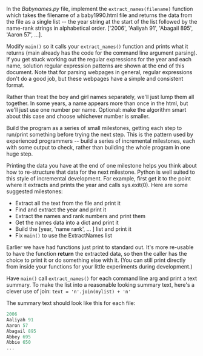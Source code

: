 In the *Babynames.py* file, implement the `extract_names(filename)` function which takes the filename of a baby1990.html file and returns the data from the file as a single list -- the year string at the start of the list followed by the name-rank strings in alphabetical order. ['2006', 'Aaliyah 91', 'Abagail 895', 'Aaron 57', ...]. 

Modify `main()` so it calls your `extract_names()` function and prints what it returns (main already has the code for the command line argument parsing). If you get stuck working out the regular expressions for the year and each name, solution regular expression patterns are shown at the end of this document. Note that for parsing webpages in general, regular expressions don't do a good job, but these webpages have a simple and consistent format.

Rather than treat the boy and girl names separately, we'll just lump them all together. In some years, a name appears more than once in the html, but we'll just use one number per name. Optional: make the algorithm smart about this case and choose whichever number is smaller.

Build the program as a series of small milestones, getting each step to run/print something before trying the next step. This is the pattern used by experienced programmers -- build a series of incremental milestones, each with some output to check, rather than building the whole program in one huge step.

Printing the data you have at the end of one milestone helps you think about how to re-structure that data for the next milestone. Python is well suited to this style of incremental development. For example, first get it to the point where it extracts and prints the year and calls sys.exit(0). Here are some suggested milestones:

* Extract all the text from the file and print it 
* Find and extract the year and print it 
* Extract the names and rank numbers and print them 
* Get the names data into a dict and print it 
* Build the [year, 'name rank', ... ] list and print it 
* Fix `main()` to use the ExtractNames list 

Earlier we have had functions just print to standard out. It's more re-usable to have the function **return** the extracted data, so then the caller has the choice to print it or do something else with it. (You can still print directly from inside your functions for your little experiments during development.)

Have `main()` call `extract_names()` for each command line arg and print a text summary. To make the list into a reasonable looking summary text, here's a clever use of join: `text = 'n'.join(mylist) + 'n'`

The summary text should look like this for each file:
    
```python  
2006
Aaliyah 91
Aaron 57
Abagail 895
Abbey 695
Abbie 650
...
```
